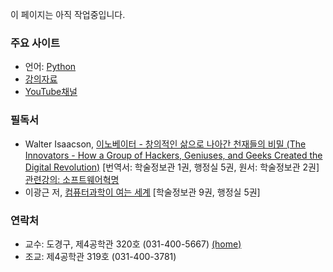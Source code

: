 이 페이지는 아직 작업중입니다.

### 주요 사이트

- 언어: [Python](https://www.python.org/)
- [강의자료](https://github.com/Doggzone/cse1017)
- [YouTube채널]()

### 필독서

- Walter Isaacson, [이노베이터 - 창의적인 삶으로 나아간 천재들의 비밀 (The Innovators - How a Group of Hackers, Geniuses, and Geeks Created the Digital Revolution)](https://en.wikipedia.org/wiki/The_Innovators_(book)) [번역서: 학술정보관 1권, 행정실 5권, 원서: 학술정보관 2권]
[관련강의: 소프트웨어혁명](https://www.youtube.com/playlist?list=PL0UNsS2daHTziQ6QcREkcMg773C4dhWAK)
- 이광근 저, [컴퓨터과학이 여는 세계](https://cse.snu.ac.kr/node/20089) [학술정보관 9권, 행정실 5권]

### 연락처

-	교수: 도경구, 제4공학관 320호 (031-400-5667) [(home)](http://softopians.github.io/doggzone)
-	조교: 제4공학관 319호 (031-400-3781)
